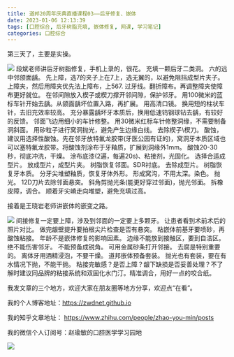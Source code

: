 ```yaml
---
title: 道邦20周年庆典直播课程03——后牙修复、嵌体
date: 2023-01-06 12:13:39
tags: [口腔综合, 后牙树脂充填, 嵌体修复, 网课, 学习笔记]
categories: 口腔综合
---
```

第三天了，主要是实操。

![](https://zymblog-1258069789.cos.ap-chengdu.myqcloud.com/blog0351-db3/01.jpg)
段斌老师讲后牙树脂修复，手机上录的，很花。
充填一颗后牙二类洞。
六的远中邻颌面龋。
先上障，选7的夹子上在7上，选无翼的，以避免阻挡成型片夹子。
上障夹，然后用障夹优先法上障布，上567.
过牙线。翻折障布。再调整障夹使障布更好就位。
在邻间隙放入楔子或楔刀撑开邻间隙，保护邻牙。
用100微米的蓝标车针开始去龋。从颌面龋坏位置入路，再扩展。
用高清口镜。
换用短的柱状车针，去旧充效率较高。
充分暴露龋坏牙本质后，换用低速钨钢球钻去龋，有较好的反馈。
邻面飞边用细小的车针修整。
用30微米红标车针修整洞缘，不需要制备洞斜面。
用矽粒子进行窝洞抛光，避免产生边缘白线。
去除楔子\楔刀。
酸蚀，建议用选择性酸蚀。先在邻牙放特氟龙胶带(牙医公园有证的)，窝洞牙本质区域也可以塞特氟龙胶带。将酸蚀剂涂布于牙釉质，扩展到洞缘外1mm。
酸蚀20-30秒，彻底冲洗，干燥。
涂布底漆(2遍，每遍20s)、粘接剂，光固化。
选择合适成型片。
放成型片，成型片夹。
树脂恢复邻面。SDR衬底。
去除成型片。
树脂恢复牙本质。
分牙尖堆塑釉质，恢复牙体外形。
形成窝沟，不用太深。染色。
抛光。
12D刀片去除邻面悬突。
斜角剪抛光条(能更好穿过邻面)，抛光邻面。
拆橡皮障，调合。
顺着牙尖嵴走向堆塑，避免充填过高。

接着是王晓岩老师讲嵌体的嵌变之路。

![](https://zymblog-1258069789.cos.ap-chengdu.myqcloud.com/blog0351-db3/02.jpg)
间接修复一定要上障，涉及到邻面的一定要上多颗牙。
让患者看到术前术后的照片对比。
做完龈壁提升要拍根尖片检查是否有悬突。
粘嵌体前基牙要喷砂，再酸蚀粘接。
年龄不是嵌体修复的影响因素。
边缘不能放到接触区，要到自洁区。
绝不能伤害邻牙。
不能预备成锐角。
可用金属砂条打开邻接。
去腐是特别重要的。
离体牙用酒精浸泡，不要干燥。
道邦嵌体预备套装。
抛光也有套装，要在有水情况下抛，不能干抛。
粘接完敏感？是否上障？龈下缺损是否妥善处理？不了解时建议同品牌的粘接系统和双固化水门汀。精准调合，用好一点的咬合纸。


我发文章的三个地方，欢迎大家在朋友圈等地方分享，欢迎点“在看”。

我的个人博客地址：https://zwdnet.github.io

我的知乎文章地址： https://www.zhihu.com/people/zhao-you-min/posts

我的微信个人订阅号：赵瑜敏的口腔医学学习园地

![](https://zymblog-1258069789.cos.ap-chengdu.myqcloud.com/other/wx.jpg)